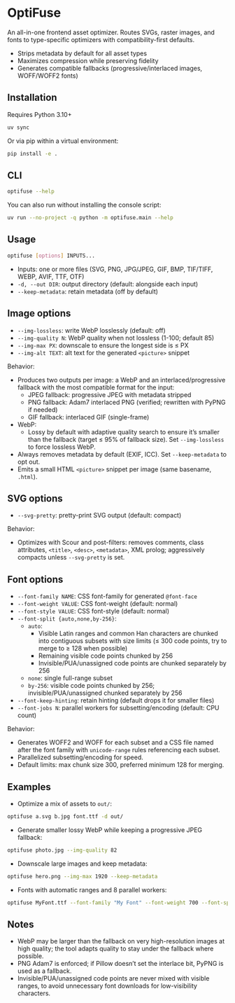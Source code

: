 OptiFuse
========

An all-in-one frontend asset optimizer. Routes SVGs, raster images, and fonts to type-specific optimizers with compatibility-first defaults.

- Strips metadata by default for all asset types
- Maximizes compression while preserving fidelity
- Generates compatible fallbacks (progressive/interlaced images, WOFF/WOFF2 fonts)

Installation
------------

Requires Python 3.10+

```bash
uv sync
```

Or via pip within a virtual environment:

```bash
pip install -e .
```

CLI
---

```bash
optifuse --help
```

You can also run without installing the console script:

```bash
uv run --no-project -q python -m optifuse.main --help
```

Usage
-----

```bash
optifuse [options] INPUTS...
```

- Inputs: one or more files (SVG, PNG, JPG/JPEG, GIF, BMP, TIF/TIFF, WEBP, AVIF, TTF, OTF)
- `-d, --out DIR`: output directory (default: alongside each input)
- `--keep-metadata`: retain metadata (off by default)

Image options
-------------
- `--img-lossless`: write WebP losslessly (default: off)
- `--img-quality N`: WebP quality when not lossless (1-100; default 85)
- `--img-max PX`: downscale to ensure the longest side is ≤ PX
- `--img-alt TEXT`: alt text for the generated `<picture>` snippet

Behavior:
- Produces two outputs per image: a WebP and an interlaced/progressive fallback with the most compatible format for the input:
  - JPEG fallback: progressive JPEG with metadata stripped
  - PNG fallback: Adam7 interlaced PNG (verified; rewritten with PyPNG if needed)
  - GIF fallback: interlaced GIF (single-frame)
- WebP:
  - Lossy by default with adaptive quality search to ensure it’s smaller than the fallback (target ≤ 95% of fallback size). Set `--img-lossless` to force lossless WebP.
- Always removes metadata by default (EXIF, ICC). Set `--keep-metadata` to opt out.
- Emits a small HTML `<picture>` snippet per image (same basename, `.html`).

SVG options
-----------
- `--svg-pretty`: pretty-print SVG output (default: compact)

Behavior:
- Optimizes with Scour and post-filters: removes comments, class attributes, `<title>`, `<desc>`, `<metadata>`, XML prolog; aggressively compacts unless `--svg-pretty` is set.

Font options
------------
- `--font-family NAME`: CSS font-family for generated `@font-face`
- `--font-weight VALUE`: CSS font-weight (default: normal)
- `--font-style VALUE`: CSS font-style (default: normal)
- `--font-split {auto,none,by-256}`:
  - `auto`:
    - Visible Latin ranges and common Han characters are chunked into contiguous subsets with size limits (≤ 300 code points, try to merge to ≥ 128 when possible)
    - Remaining visible code points chunked by 256
    - Invisible/PUA/unassigned code points are chunked separately by 256
  - `none`: single full-range subset
  - `by-256`: visible code points chunked by 256; invisible/PUA/unassigned chunked separately by 256
- `--font-keep-hinting`: retain hinting (default drops it for smaller files)
- `--font-jobs N`: parallel workers for subsetting/encoding (default: CPU count)

Behavior:
- Generates WOFF2 and WOFF for each subset and a CSS file named after the font family with `unicode-range` rules referencing each subset.
- Parallelized subsetting/encoding for speed.
- Default limits: max chunk size 300, preferred minimum 128 for merging.

Examples
--------

- Optimize a mix of assets to `out/`:
```bash
optifuse a.svg b.jpg font.ttf -d out/
```

- Generate smaller lossy WebP while keeping a progressive JPEG fallback:
```bash
optifuse photo.jpg --img-quality 82
```

- Downscale large images and keep metadata:
```bash
optifuse hero.png --img-max 1920 --keep-metadata
```

- Fonts with automatic ranges and 8 parallel workers:
```bash
optifuse MyFont.ttf --font-family "My Font" --font-weight 700 --font-split auto --font-jobs 8
```

Notes
-----
- WebP may be larger than the fallback on very high-resolution images at high quality; the tool adapts quality to stay under the fallback where possible.
- PNG Adam7 is enforced; if Pillow doesn’t set the interlace bit, PyPNG is used as a fallback.
- Invisible/PUA/unassigned code points are never mixed with visible ranges, to avoid unnecessary font downloads for low-visibility characters.

